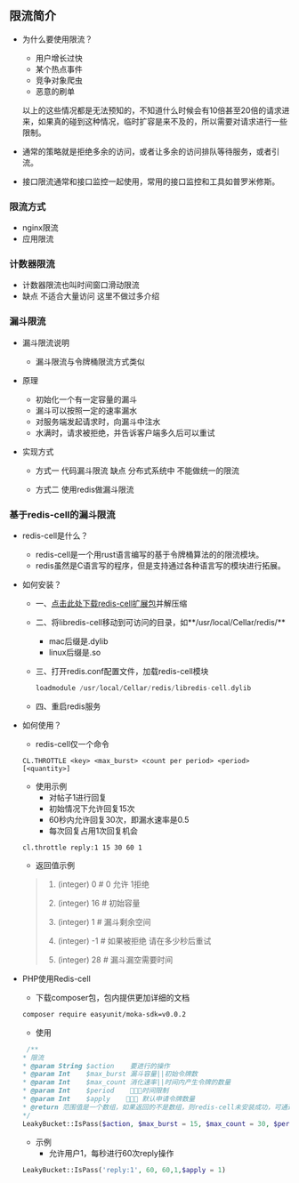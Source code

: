 ## 限流简介

- 为什么要使用限流？

  - 用户增长过快
  - 某个热点事件
  - 竞争对象爬虫
  - 恶意的刷单

  以上的这些情况都是无法预知的，不知道什么时候会有10倍甚至20倍的请求进来，如果真的碰到这种情况，临时扩容是来不及的，所以需要对请求进行一些限制。

- 通常的策略就是拒绝多余的访问，或者让多余的访问排队等待服务，或者引流。

-  接口限流通常和接口监控一起使用，常用的接口监控和工具如普罗米修斯。

### 限流方式
- nginx限流
- 应用限流

### 计数器限流
- 计数器限流也叫时间窗口滑动限流
- 缺点 不适合大量访问 这里不做过多介绍

### 漏斗限流

- 漏斗限流说明
  - 漏斗限流与令牌桶限流方式类似
- 原理
  - 初始化一个有一定容量的漏斗
  - 漏斗可以按照一定的速率漏水
  - 对服务端发起请求时，向漏斗中注水
  - 水满时，请求被拒绝，并告诉客户端多久后可以重试

- 实现方式
  - 方式一 代码漏斗限流 缺点 分布式系统中 不能做统一的限流

  - 方式二 使用redis做漏斗限流



###  基于redis-cell的漏斗限流

- redis-cell是什么？

  - redis-cell是一个用rust语言编写的基于令牌桶算法的的限流模块。
  - redis虽然是C语言写的程序，但是支持通过各种语言写的模块进行拓展。

- 如何安装？

  - 一、[点击此处下载redis-cell扩展包](https://github.com/brandur/redis-cell/releases)并解压缩

  - 二、将libredis-cell移动到可访问的目录，如**/usr/local/Cellar/redis/**

    - mac后缀是.dylib
    - linux后缀是.so

  - 三、打开redis.conf配置文件，加载redis-cell模块

    ```php
    loadmodule /usr/local/Cellar/redis/libredis-cell.dylib
    ```
    
  - 四、重启redis服务
  
- 如何使用？

  - redis-cell仅一个命令

  ```redis
  CL.THROTTLE <key> <max_burst> <count per period> <period> [<quantity>]
  ```

  - 使用示例
    - 对帖子1进行回复
    - 初始情况下允许回复15次
    - 60秒内允许回复30次，即漏水速率是0.5
    - 每次回复占用1次回复机会

  ```
  cl.throttle reply:1 15 30 60 1
  ```

  - 返回值示例

  >1) (integer) 0      # 0 允许 1拒绝
  >
  >2) (integer) 16    # 初始容量
  >
  >3) (integer) 1      # 漏斗剩余空间
  >
  >4) (integer) -1     # 如果被拒绝 请在多少秒后重试
  >
  >5) (integer) 28    # 漏斗漏空需要时间

- PHP使用Redis-cell
  - 下载composer包，包内提供更加详细的文档

  ```bash
  composer require easyunit/moka-sdk=v0.0.2
  ```
  - 使用
  
  ```php
   /**
  * 限流
  * @param String $action    要进行的操作
  * @param Int    $max_burst 漏斗容量||初始令牌数
  * @param Int    $max_count 消化速率||时间内产生令牌的数量
  * @param Int    $period    时间限制
  * @param Int    $apply     默认申请令牌数量
  * @return 范围值是一个数组，如果返回的不是数组，则redis-cell未安装成功，可通过redis-cli尝试
  */
  LeakyBucket::IsPass($action, $max_burst = 15, $max_count = 30, $period = 60, $apply = 1)
  ```
  
  - 示例
    - 允许用户1，每秒进行60次reply操作
  
  ```php
  LeakyBucket::IsPass('reply:1', 60, 60,1,$apply = 1)
  ```

